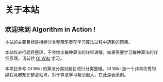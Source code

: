 # 关于本站

## 欢迎来到 **Algorithm in Action** !

本站的主要目标是持续分类整理笔者在学习算法过程中遇到的题目。

本站仅进行题目整理，不会给出每种算法的详细讲解，如果需要学习每种算法的详细原理，请前往 [OI Wiki](https://oi-wiki.org) 学习。

本项目参考 OI Wiki 的算法分类对题目进行分类整理。OI Wiki 是一个非常优秀的编程竞赛知识整合站点，对于算法学习帮助很大，在此深表感谢。
